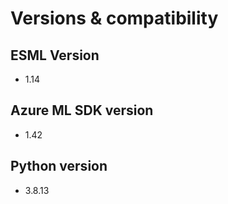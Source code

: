 # Versions & compatibility
## ESML Version 
- 1.14
## Azure ML SDK version
- 1.42
## Python version
- 3.8.13
